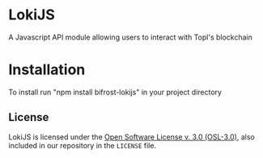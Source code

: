 # LokiJS
A Javascript API module allowing users to interact with Topl's blockchain

# Installation
To install run "npm install bifrost-lokijs" in your project directory

License
-------
LokiJS is licensed under the
[Open Software License v. 3.0 (OSL-3.0)](https://opensource.org/licenses/OSL-3.0), also included
in our repository in the `LICENSE` file.

